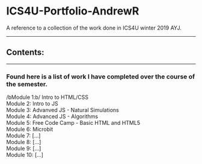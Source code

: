 # ICS4U-Portfolio-AndrewR
A reference to a collection of the work done in ICS4U winter 2019 AYJ.

---
## Contents:
---
### Found here is a list of work I have completed over the course of the semester.
/bModule 1:b/ Intro to HTML/CSS  
Module 2: Intro to JS  
Module 3: Advanved JS - Natural Simulations  
Module 4: Advanced JS - Algorithms  
Module 5: Free Code Camp - Basic HTML and HTML5  
Module 6: Microbit  
Module 7: [...]  
Module 8: [...]  
Module 9: [...]  
Module 10: [...]  
